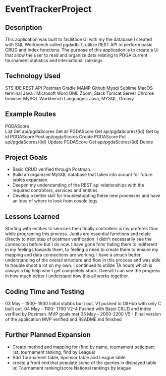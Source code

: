 # EventTrackerProject

## Description

This application was built to facilitace UI with my the database I created with SQL Workbench called pgdadb. It utilize REST API to perform basic CRUD and Index functions. The purpose of this application is to create a UI that allow the user to read and organize data relating to PDGA current tournament statistics and international rankings. 

## Technology Used

STS IDE
REST API
Postman
Gradle
MAMP
Github
Mysql
Sublime
MacOS terminal
Java . Microsoft Word
UML
Zoom, Slack
Tomcat Server
Chrome browser
MySQL Workbench
Languages: Java, MYSQL, Groovy

## Example Routes 
PGDAScore  
List<PGDAScore>  Get api/pgdaScores          Get all
PGDAScore        Get api/pgdaScores/{id}     Get by id 
PGDAScore        Post api/pgdaScores         Create
PGDAScore        Put api/pgdaScores/{id}     Update 
PGDAScore        Get api/pgdaScores/{id}     Delete




## Project Goals

- Basic CRUD verified through Postman. 
- Build an organized MySQL database that takes into acount for future tables expansion.
- Deepen my understanding of the REST api relationships with the required controllers, services and entities.
- Develop a better skill for troubleshooting these new processes and have an idea of where to look from cosole logs. 

## Lessons Learned
Starting with entities to services then finally controllers is my preferes flow while programing this process. Junits are essential functions and relate directly to next step of postman verification. I didn't necessarily see the conneciton before but I do now. I have gone fomr hating them to indiferent in my feelings towards them, to feeling a need to create them to ensure my mapping and data connections are working. I have a amuch better understanding of the overall structure and flow in this process and was able to trouble shoot a lot on my own. I continued to utilize TA hours which is always a big help whe I get completely stuck. Overall I can see the progress in how much better I understand how this all works together.   

## Coding Time and Testing
03 May - 1500- 1930 Initial stubbs built out. V1 pushed to GitHub with only C built out. 
04 May - 1100- 1700 V2-4 Pushed with Basci CRUD and index verified by Postman. MVP goals met
05 May - 2000-2200 V5 - Final version of the application MVP verified and README.md finished

## Further Planned Expansion
- Create  method and mapping for (find by name, tournament paticipant list, tournament ranking, find by League)
- Add Tournament table, Sponsor table and League table
- create a front end that populate some of the queries in dislpayed table ie: Tournament ranking/score National rankings by league


